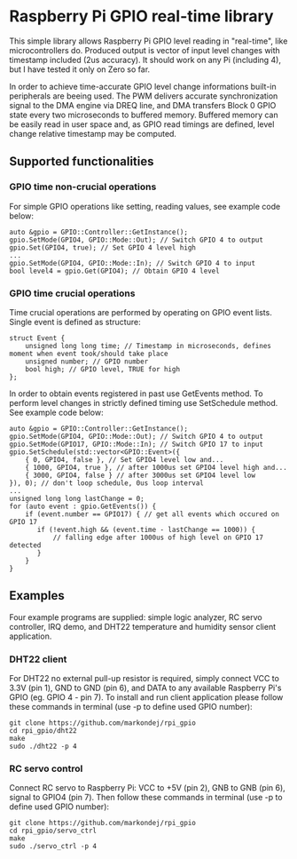 # Raspberry Pi GPIO real-time library

This simple library allows Raspberry Pi GPIO level reading in "real-time", like microcontrollers do. Produced output is vector of input level changes with timestamp included (2us accuracy).
It should work on any Pi (including 4), but I have tested it only on Zero so far.

In order to achieve time-accurate GPIO level change informations built-in peripherals are beeing used. The PWM delivers accurate synchronization signal to the DMA engine via DREQ line, and DMA transfers Block 0 GPIO state every two microseconds to buffered memory. Buffered memory can be easily read in user space and, as GPIO read timings are defined, level change relative timestamp may be computed.

## Supported functionalities

### GPIO time non-crucial operations

For simple GPIO operations like setting, reading values, see example code below:

```
auto &gpio = GPIO::Controller::GetInstance();
gpio.SetMode(GPIO4, GPIO::Mode::Out); // Switch GPIO 4 to output
gpio.Set(GPIO4, true); // Set GPIO 4 level high
...
gpio.SetMode(GPIO4, GPIO::Mode::In); // Switch GPIO 4 to input
bool level4 = gpio.Get(GPIO4); // Obtain GPIO 4 level
```

### GPIO time crucial operations

Time crucial operations are performed by operating on GPIO event lists. Single event is defined as structure:

```
struct Event {
    unsigned long long time; // Timestamp in microseconds, defines moment when event took/should take place
    unsigned number; // GPIO number
    bool high; // GPIO level, TRUE for high
};
```

In order to obtain events registered in past use GetEvents method. To perform level changes in strictly defined timing use SetSchedule method. See example code below:

```
auto &gpio = GPIO::Controller::GetInstance();
gpio.SetMode(GPIO4, GPIO::Mode::Out); // Switch GPIO 4 to output
gpio.SetMode(GPIO17, GPIO::Mode::In); // Switch GPIO 17 to input
gpio.SetSchedule(std::vector<GPIO::Event>({
    { 0, GPIO4, false }, // Set GPIO4 level low and...
    { 1000, GPIO4, true }, // after 1000us set GPIO4 level high and...
    { 3000, GPIO4, false } // after 3000us set GPIO4 level low
}), 0); // don't loop schedule, 0us loop interval
...
unsigned long long lastChange = 0;
for (auto event : gpio.GetEvents()) {
    if (event.number == GPIO17) { // get all events which occured on GPIO 17
       if (!event.high && (event.time - lastChange == 1000)) {
           // falling edge after 1000us of high level on GPIO 17 detected
       }
    }
}
```

## Examples

Four example programs are supplied: simple logic analyzer, RC servo controller, IRQ demo, and DHT22 temperature and humidity sensor client application.

### DHT22 client

For DHT22 no external pull-up resistor is required, simply connect VCC to 3.3V (pin 1), GND to GND (pin 6), and DATA to any available Raspberry Pi's GPIO (eg. GPIO 4 - pin 7). To install and run client application please follow these commands in terminal (use -p to define used GPIO number):
```
git clone https://github.com/markondej/rpi_gpio
cd rpi_gpio/dht22
make
sudo ./dht22 -p 4
```

### RC servo control

Connect RC servo to Raspberry Pi: VCC to +5V (pin 2), GNB to GNB (pin 6), signal to GPIO4 (pin 7). Then follow these commands in terminal (use -p to define used GPIO number):
```
git clone https://github.com/markondej/rpi_gpio
cd rpi_gpio/servo_ctrl
make
sudo ./servo_ctrl -p 4
```
